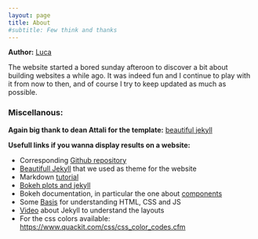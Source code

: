 ```yaml
---
layout: page
title: About
#subtitle: Few think and thanks
---
```


**Author:** [Luca](https://people.epfl.ch/luca.zampieri?lang=en)  

The website started a bored sunday afteroon to discover a bit about building websites a while ago. It was indeed fun and I continue to play with it from now to then, and of course I try to keep updated as much as possible.



### Miscellanous:

**Again big thank to dean Attali for the template:**
[beautiful jekyll](https://github.com/daattali/beautiful-jekyll)

**Usefull links if you wanna display results on a website:**

* Corresponding [Github repository](https://github.com/StaySafeGeneva/StaySafeGeneva.github.io/)
* [Beautifull Jekyll](http://deanattali.com/beautiful-jekyll/) that we used as theme for the website
* Markdown [tutorial](http://www.markdowntutorial.com/)
* [Bokeh plots and jekyll](https://briancaffey.github.io/2017/01/23/bokeh-plots-on-jekyll.html)  
* Bokeh documentation, in particular the one about  [components](http://bokeh.pydata.org/en/latest/docs/user_guide/embed.html#components)  
* Some [Basis](https://www.w3schools.com/html/html_css.asp) for understanding HTML, CSS and JS
* [Video](https://www.youtube.com/watch?v=SWVjQsvQocA) about Jekyll to understand the layouts
* For the css colors available: https://www.quackit.com/css/css_color_codes.cfm
